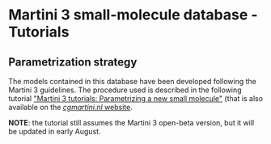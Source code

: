 
# Martini 3 small-molecule database - Tutorials

## Parametrization strategy

The models contained in this database have been developed following the Martini 3 guidelines.
The procedure used is described in the following tutorial 
["Martini 3 tutorials: Parametrizing a new small molecule"](https://github.com/ricalessandri/small-molecules-3.0/blob/main/tutorials/M3tutorials--parameterizing-a-new-small-molecule.md) (that is also available 
on the [*cgmartini.nl* website](http://cgmartini.nl/index.php/martini-3-tutorials/parameterizing-a-new-small-molecule).

**NOTE**: the tutorial still assumes the Martini 3 open-beta version, but it will be updated in early August.



